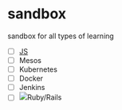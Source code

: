 # sandbox
sandbox for all types of learning
- [ ] [JS][Javascript]
- [ ] Mesos
- [ ] Kubernetes
- [ ] Docker
- [ ] Jenkins
- [ ] ![](http://rubyonrailsbrasil.com.br/images/ruby.svg)Ruby/Rails

[Javascript]: <https://github.com/fkdiogo/javascript-learning-sandbox>
